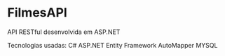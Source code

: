 # FilmesAPI

API RESTful desenvolvida em ASP.NET

Tecnologias usadas:
C#
ASP.NET
Entity Framework
AutoMapper
MYSQL
